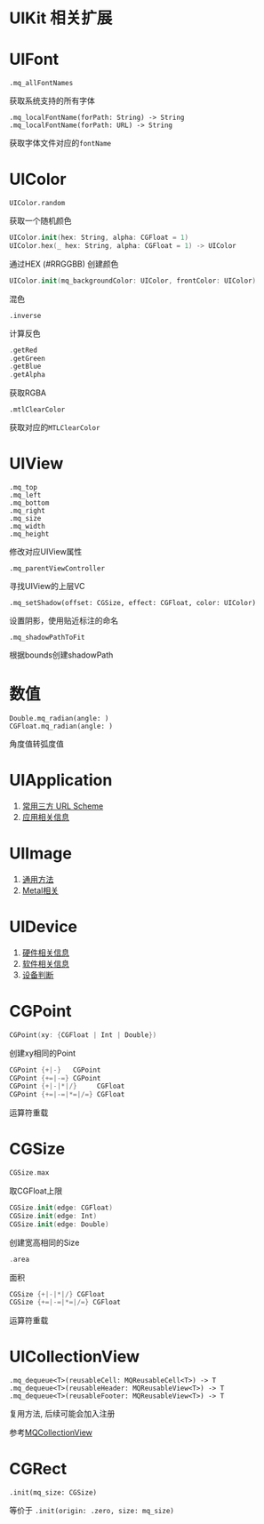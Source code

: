 # UIKit 相关扩展

# UIFont

```
.mq_allFontNames
```

获取系统支持的所有字体

```
.mq_localFontName(forPath: String) -> String
.mq_localFontName(forPath: URL) -> String
```

获取字体文件对应的`fontName`

# UIColor

```
UIColor.random
```

获取一个随机颜色

```swift
UIColor.init(hex: String, alpha: CGFloat = 1)
UIColor.hex(_ hex: String, alpha: CGFloat = 1) -> UIColor
```

通过HEX (\#RRGGBB) 创建颜色

```swift
UIColor.init(mq_backgroundColor: UIColor, frontColor: UIColor)
```

混色

```
.inverse
```

计算反色

```swift
.getRed
.getGreen
.getBlue
.getAlpha
```

获取RGBA

```
.mtlClearColor
```

获取对应的`MTLClearColor`

# UIView

```
.mq_top
.mq_left
.mq_bottom
.mq_right
.mq_size
.mq_width
.mq_height
```

修改对应UIView属性

```
.mq_parentViewController
```

寻找UIView的上层VC

```
.mq_setShadow(offset: CGSize, effect: CGFloat, color: UIColor)
```

设置阴影，使用贴近标注的命名


```
.mq_shadowPathToFit
```

根据bounds创建shadowPath

# 数值

```
Double.mq_radian(angle: )
CGFloat.mq_radian(angle: )
```

角度值转弧度值

# UIApplication

1. [常用三方 URL Scheme](./UIApplication/UIApplication+MQThird.md)
2. [应用相关信息](./UIApplication/UIApplication+MQInfo.md)


# UIImage

1. [通用方法](UIImage/UIImage+MQ.md)
2. [Metal相关](UIImage/UIImage+MQMetal.md)

# UIDevice

1. [硬件相关信息](./UIDevice/UIDevice+MQHardware.md)
2. [软件相关信息](./UIDevice/UIDevice+MQSoftware.md)
3. [设备判断](./UIDevice/设备判断.md)

# CGPoint

```swift
CGPoint(xy: {CGFloat | Int | Double})
```

创建xy相同的Point

```swift
CGPoint {+|-}   CGPoint
CGPoint {+=|-=} CGPoint
CGPoint {+|-|*|/}     CGFloat
CGPoint {+=|-=|*=|/=} CGFloat
```

运算符重载

# CGSize

```swift
CGSize.max
```

取CGFloat上限

```swift
CGSize.init(edge: CGFloat)
CGSize.init(edge: Int)
CGSize.init(edge: Double)
```

创建宽高相同的Size

```swift
.area
```

面积

```swift
CGSize {+|-|*|/} CGFloat
CGSize {+=|-=|*=|/=} CGFloat
```

运算符重载

# UICollectionView

```
.mq_dequeue<T>(reusableCell: MQReusableCell<T>) -> T
.mq_dequeue<T>(reusableHeader: MQReusableView<T>) -> T
.mq_dequeue<T>(reusableFooter: MQReusableView<T>) -> T
```

复用方法, 后续可能会加入注册

参考[MQCollectionView](../../MQ_Class.md)

# CGRect

```
.init(mq_size: CGSize)
```

等价于 `.init(origin: .zero, size: mq_size)`